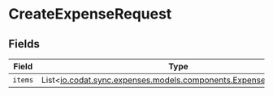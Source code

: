 # CreateExpenseRequest


## Fields

| Field                                                                                                              | Type                                                                                                               | Required                                                                                                           | Description                                                                                                        |
| ------------------------------------------------------------------------------------------------------------------ | ------------------------------------------------------------------------------------------------------------------ | ------------------------------------------------------------------------------------------------------------------ | ------------------------------------------------------------------------------------------------------------------ |
| `items`                                                                                                            | List<[io.codat.sync.expenses.models.components.ExpenseTransaction](../../models/components/ExpenseTransaction.md)> | :heavy_minus_sign:                                                                                                 | N/A                                                                                                                |